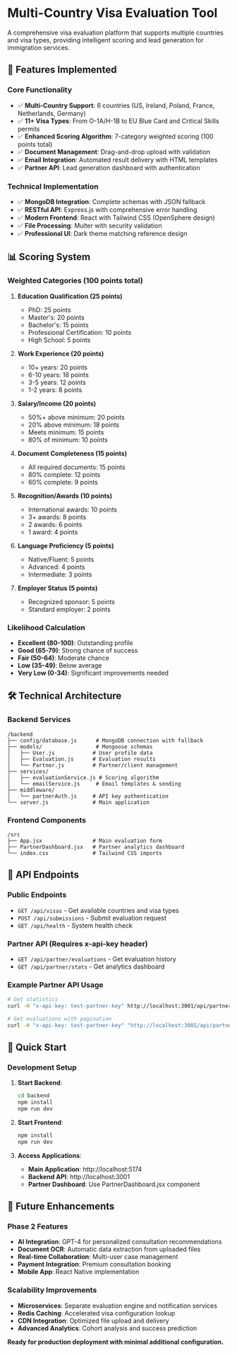 # Multi-Country Visa Evaluation Tool

A comprehensive visa evaluation platform that supports multiple countries and visa types, providing intelligent scoring and lead generation for immigration services.

## 🚀 Features Implemented

### Core Functionality
- ✅ **Multi-Country Support**: 6 countries (US, Ireland, Poland, France, Netherlands, Germany)
- ✅ **11+ Visa Types**: From O-1A/H-1B to EU Blue Card and Critical Skills permits
- ✅ **Enhanced Scoring Algorithm**: 7-category weighted scoring (100 points total)
- ✅ **Document Management**: Drag-and-drop upload with validation
- ✅ **Email Integration**: Automated result delivery with HTML templates
- ✅ **Partner API**: Lead generation dashboard with authentication

### Technical Implementation
- ✅ **MongoDB Integration**: Complete schemas with JSON fallback
- ✅ **RESTful API**: Express.js with comprehensive error handling
- ✅ **Modern Frontend**: React with Tailwind CSS (OpenSphere design)
- ✅ **File Processing**: Multer with security validation
- ✅ **Professional UI**: Dark theme matching reference design

## 📊 Scoring System

### Weighted Categories (100 points total)
1. **Education Qualification (25 points)**
   - PhD: 25 points
   - Master's: 20 points
   - Bachelor's: 15 points
   - Professional Certification: 10 points
   - High School: 5 points

2. **Work Experience (20 points)**
   - 10+ years: 20 points
   - 6-10 years: 18 points
   - 3-5 years: 12 points
   - 1-2 years: 8 points

3. **Salary/Income (20 points)**
   - 50%+ above minimum: 20 points
   - 20% above minimum: 18 points
   - Meets minimum: 15 points
   - 80% of minimum: 10 points

4. **Document Completeness (15 points)**
   - All required documents: 15 points
   - 80% complete: 12 points
   - 60% complete: 9 points

5. **Recognition/Awards (10 points)**
   - International awards: 10 points
   - 3+ awards: 8 points
   - 2 awards: 6 points
   - 1 award: 4 points

6. **Language Proficiency (5 points)**
   - Native/Fluent: 5 points
   - Advanced: 4 points
   - Intermediate: 3 points

7. **Employer Status (5 points)**
   - Recognized sponsor: 5 points
   - Standard employer: 2 points

### Likelihood Calculation
- **Excellent (80-100)**: Outstanding profile
- **Good (65-79)**: Strong chance of success
- **Fair (50-64)**: Moderate chance
- **Low (35-49)**: Below average
- **Very Low (0-34)**: Significant improvements needed

## 🛠️ Technical Architecture

### Backend Services
```
/backend
├── config/database.js      # MongoDB connection with fallback
├── models/                 # Mongoose schemas
│   ├── User.js            # User profile data
│   ├── Evaluation.js      # Evaluation results
│   └── Partner.js         # Partner/client management
├── services/
│   ├── evaluationService.js # Scoring algorithm
│   └── emailService.js     # Email templates & sending
├── middleware/
│   └── partnerAuth.js     # API key authentication
└── server.js              # Main application
```

### Frontend Components
```
/src
├── App.jsx                # Main evaluation form
├── PartnerDashboard.jsx   # Partner analytics dashboard
└── index.css              # Tailwind CSS imports
```

## 🔌 API Endpoints

### Public Endpoints
- `GET /api/visas` - Get available countries and visa types
- `POST /api/submissions` - Submit evaluation request
- `GET /api/health` - System health check

### Partner API (Requires x-api-key header)
- `GET /api/partner/evaluations` - Get evaluation history
- `GET /api/partner/stats` - Get analytics dashboard

### Example Partner API Usage
```bash
# Get statistics
curl -H "x-api-key: test-partner-key" http://localhost:3001/api/partner/stats

# Get evaluations with pagination
curl -H "x-api-key: test-partner-key" "http://localhost:3001/api/partner/evaluations?page=1&limit=10"
```

## 🚀 Quick Start

### Development Setup
1. **Start Backend**:
   ```bash
   cd backend
   npm install
   npm run dev
   ```

2. **Start Frontend**:
   ```bash
   npm install
   npm run dev
   ```

3. **Access Applications**:
   - **Main Application**: http://localhost:5174
   - **Backend API**: http://localhost:3001
   - **Partner Dashboard**: Use PartnerDashboard.jsx component



## 🔮 Future Enhancements

### Phase 2 Features
- **AI Integration**: GPT-4 for personalized consultation recommendations
- **Document OCR**: Automatic data extraction from uploaded files
- **Real-time Collaboration**: Multi-user case management
- **Payment Integration**: Premium consultation booking
- **Mobile App**: React Native implementation

### Scalability Improvements
- **Microservices**: Separate evaluation engine and notification services
- **Redis Caching**: Accelerated visa configuration lookup
- **CDN Integration**: Optimized file upload and delivery
- **Advanced Analytics**: Cohort analysis and success prediction


**Ready for production deployment with minimal additional configuration.**
